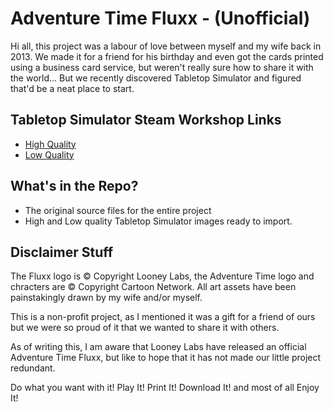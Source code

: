 # Adventure Time Fluxx - (Unofficial)

Hi all, this project was a labour of love between myself and my wife back in 2013. We made it for a friend for his birthday and even got the cards printed using a business card service, but weren't really sure how to share it with the world... But we recently discovered Tabletop Simulator and figured that'd be a neat place to start.

## Tabletop Simulator Steam Workshop Links
* [High Quality](https://steamcommunity.com/sharedfiles/filedetails/?id=1382477483)
* [Low Quality](https://steamcommunity.com/sharedfiles/filedetails/?id=1382503580)

## What's in the Repo?
* The original source files for the entire project
* High and Low quality Tabletop Simulator images ready to import.

## Disclaimer Stuff
The Fluxx logo is © Copyright Looney Labs, the Adventure Time logo and chracters are © Copyright Cartoon Network. All art assets have been painstakingly drawn by my wife and/or myself.

This is a non-profit project, as I mentioned it was a gift for a friend of ours but we were so proud of it that we wanted to share it with others.

As of writing this, I am aware that Looney Labs have released an official Adventure Time Fluxx, but like to hope that it has not made our little project redundant.

Do what you want with it! Play It! Print It! Download It! and most of all Enjoy It!